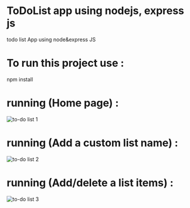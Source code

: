 # ToDoList app using nodejs, express js
todo list App using node&amp;express JS
# To run this project use :
<p>  npm install   <p>

# running (Home page) :

![to-do list 1](https://user-images.githubusercontent.com/33907092/154720842-e16408e1-9df7-42a1-a6ca-f35be31d55e3.png)

# running (Add a custom list name) :

![to-do list 2](https://user-images.githubusercontent.com/33907092/154720995-33b175d8-d94c-4f32-8bc5-0a71ccf1d474.png)

# running (Add/delete a list items) :

![to-do list 3](https://user-images.githubusercontent.com/33907092/154721097-6a049a72-95c1-4442-8cd5-312b84d51992.png)
